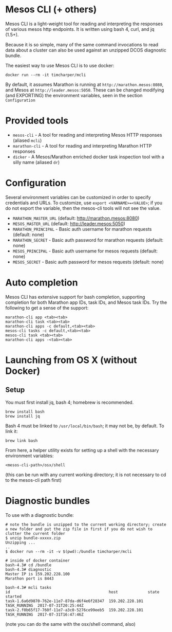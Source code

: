 # Mesos CLI (+ others)

Mesos CLI is a light-weight tool for reading and interpreting the responses of various mesos http endpoints. It is written using bash 4, curl, and jq (1.5+).

Because it is so simple, many of the same command invocations to read data about a cluster can also be used against an unzipped DCOS diagnostic bundle.

The easiest way to use Mesos CLI is to use docker:

```
docker run --rm -it timcharper/mcli
```

By default, it assumes Marathon is running at `http://marathon.mesos:8080`, and Mesos at `http://leader.mesos:5050`. These can be changed modifying (and EXPORTING) the environment variables, seen in the section `Configuration`

# Provided tools

- `mesos-cli` - A tool for reading and interpreting Mesos HTTP responses (aliased `mcli`)
- `marathon-cli` - A tool for reading and interpreting Marathon HTTP responses
- `dicker` - A Mesos/Marathon enriched docker task inspection tool with a silly name (aliased `dr`)

# Configuration

Several environment variables can be customized in order to specify credentials and URLs. To customize, use `export <VARNAME>=<VALUE>`; if you do not export the variable, then the mesos-cli tools will not see the value.

- `MARATHON_MASTER_URL` (default: http://marathon.mesos:8080)
- `MESOS_MASTER_URL` (default: http://leader.mesos:5050)
- `MARATHON_PRINCIPAL` - Basic auth username for marathon requests (default: none)
- `MARATHON_SECRET` - Basic auth password for marathon requests (default: none)
- `MESOS_PRINCIPAL` - Basic auth username for mesos requests (default: none)
- `MESOS_SECRET` - Basic auth password for mesos requests (default: none)

# Auto completion

Mesos CLI has extensive support for bash completion, supporting completion for both Marathon app IDs, task IDs, and Mesos task IDs. Try the following to get a sense of the support:

```
marathon-cli app <tab><tab>
marathon-cli task <tab><tab>
marathon-cli apps -c default,<tab><tab>
mesos-cli tasks -c default,<tab><tab>
mesos-cli task <tab><tab>
marathon-cli apps -<tab><tab>
```

# Launching from OS X (without Docker)

## Setup

You must first install jq, bash 4; homebrew is recommended.

```
brew install bash
brew install jq
```

Bash 4 must be linked to `/usr/local/bin/bash`; it may not be, by default. To link it:

```
brew link bash
```

From here, a helper utility exists for setting up a shell with the necessary environment variables:

```
<mesos-cli-path>/osx/shell
```

(this can be run with any current working directory; it is not necessary to cd to the mesos-cli path first)

# Diagnostic bundles

To use with a diagnostic bundle:

```
# note the bundle is unzipped to the current working directory; create a new folder and put the zip file in first if you do not wish to clutter the current folder
$ unzip bundle-xxxxx.zip
Unzipping ...
..
$ docker run --rm -it -v $(pwd):/bundle timcharper/mcli

# inside of docker container
bash-4.3# cd /bundle
bash-4.3# diagnostic
Master IP is 159.202.228.100
Marathon port is 8443

bash-4.3# mcli tasks
id                                           host             state         started
task-1.6a6d9870-762e-11e7-87da-d6f4e6f28347  159.202.228.101  TASK_RUNNING  2017-07-31T20:25:44Z
task-2.f0b65f17-760f-11e7-a3c0-5276ce99eeb5  159.202.228.101  TASK_RUNNING  2017-07-31T16:47:46Z
```

(note you can do the same with the osx/shell command, also)
